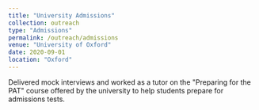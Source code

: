 ```yaml
---
title: "University Admissions"
collection: outreach
type: "Admissions"
permalink: /outreach/admissions
venue: "University of Oxford"
date: 2020-09-01
location: "Oxford"
---
```


Delivered mock interviews and worked as a tutor on the "Preparing for the PAT" course offered by the university to help students prepare for admissions tests.

